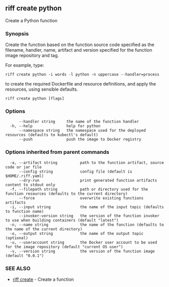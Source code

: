 ## riff create python

Create a Python function

### Synopsis

Create the function based on the function source code specified as the filename, handler, 
name, artifact and version specified for the function image repository and tag. 

For example, type:

    riff create python -i words -l python -n uppercase --handler=process

to create the required Dockerfile and resource definitions, and apply the resources, using sensible defaults.

```
riff create python [flags]
```

### Options

```
      --handler string     the name of the function handler
  -h, --help               help for python
      --namespace string   the namespace used for the deployed resources (defaults to kubectl's default)
      --push               push the image to Docker registry
```

### Options inherited from parent commands

```
  -a, --artifact string          path to the function artifact, source code or jar file
      --config string            config file (default is $HOME/.riff.yaml)
      --dry-run                  print generated function artifacts content to stdout only
  -f, --filepath string          path or directory used for the function resources (defaults to the current directory)
      --force                    overwrite existing functions artifacts
  -i, --input string             the name of the input topic (defaults to function name)
      --invoker-version string   the version of the function invoker to use when building containers (default "latest")
  -n, --name string              the name of the function (defaults to the name of the current directory)
  -o, --output string            the name of the output topic (optional)
  -u, --useraccount string       the Docker user account to be used for the image repository (default "current OS user")
  -v, --version string           the version of the function image (default "0.0.1")
```

### SEE ALSO

* [riff create](riff_create.md)	 - Create a function

